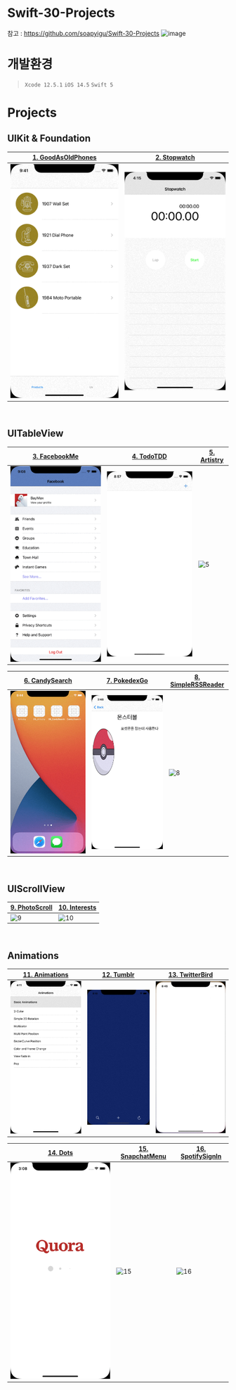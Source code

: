 # Swift-30-Projects
참고 : https://github.com/soapyigu/Swift-30-Projects
![image](https://github.com/soapyigu/Swift-30-Projects/blob/master/Swift30Projects.png)

# 개발환경
> `Xcode 12.5.1`  `iOS 14.5` `Swift 5`

# Projects
## UIKit & Foundation
|[1. GoodAsOldPhones](https://github.com/hhhan0315/Swift-30-Projects/tree/main/01_GoodAsOldPhones)|[2. Stopwatch](https://github.com/hhhan0315/Swift-30-Projects/tree/main/02_Stopwatch)|
|--|--|
|![1](https://github.com/hhhan0315/Swift-30-Projects/blob/main/01_GoodAsOldPhones/1.gif)|![2](https://github.com/hhhan0315/Swift-30-Projects/blob/main/02_Stopwatch/2.gif)|

<br>

## UITableView
|[3. FacebookMe](https://github.com/hhhan0315/Swift-30-Projects/tree/main/03_FacebookMe)|[4. TodoTDD](https://github.com/hhhan0315/Swift-30-Projects/tree/main/04_TodoTDD)|[5. Artistry](https://github.com/hhhan0315/Swift-30-Projects/tree/main/05_Artistry)|
|--|--|--|
|![3](https://github.com/hhhan0315/Swift-30-Projects/blob/main/03_FacebookMe/3.gif)|![4](https://github.com/hhhan0315/Swift-30-Projects/blob/main/04_TodoTDD/4.gif)|![5](https://github.com/hhhan0315/Swift-30-Projects/blob/main/05_Artistry/5.gif)|

|[6. CandySearch](https://github.com/hhhan0315/Swift-30-Projects/tree/main/06_CandySearch)|[7. PokedexGo](https://github.com/hhhan0315/Swift-30-Projects/tree/main/07_PokedexGo)|[8. SimpleRSSReader](https://github.com/hhhan0315/Swift-30-Projects/tree/main/08_SimpleRSSReader)|
|--|--|--|
|![6](https://github.com/hhhan0315/Swift-30-Projects/blob/main/06_CandySearch/6.gif)|![7](https://github.com/hhhan0315/Swift-30-Projects/blob/main/07_PokedexGo/스크린샷/스크린샷1.gif)|![8](https://github.com/hhhan0315/Swift-30-Projects/blob/main/08_SimpleRSSReader/8.gif)|

<br>

## UIScrollView
|[9. PhotoScroll](https://github.com/hhhan0315/Swift-30-Projects/tree/main/09_PhotoScroll)|[10. Interests](https://github.com/hhhan0315/Swift-30-Projects/tree/main/10_Interests)|
|--|--|
|![9](https://github.com/hhhan0315/Swift-30-Projects/blob/main/09_PhotoScroll/9.gif)|![10](https://github.com/hhhan0315/Swift-30-Projects/blob/main/10_Interests/10.gif)|

<br>

## Animations
|[11. Animations](https://github.com/hhhan0315/Swift-30-Projects/tree/main/11_Animations)|[12. Tumblr](https://github.com/hhhan0315/Swift-30-Projects/tree/main/12_Tumblr)|[13. TwitterBird](https://github.com/hhhan0315/Swift-30-Projects/tree/main/13_TwitterBird)|
|--|--|--|
|![11](https://github.com/hhhan0315/Swift-30-Projects/blob/main/11_Animations/11.gif)|![12](https://github.com/hhhan0315/Swift-30-Projects/blob/main/12_Tumblr/Simulator%20Screen%20Recording%20-%20iPhone%2011%20-%202021-12-17%20at%2020.10.45.gif)|![13](https://github.com/hhhan0315/Swift-30-Projects/blob/main/13_TwitterBird/13.gif)|

|[14. Dots](https://github.com/hhhan0315/Swift-30-Projects/tree/main/14_Dots)|[15. SnapchatMenu](https://github.com/hhhan0315/Swift-30-Projects/tree/main/15_SnapchatMenu)|[16. SpotifySignIn](https://github.com/hhhan0315/Swift-30-Projects/tree/main/16_SpotifySignIn)|
|--|--|--|
|![14](https://github.com/hhhan0315/Swift-30-Projects/blob/main/14_Dots/14.gif)|![15](https://github.com/hhhan0315/Swift-30-Projects/blob/main/15_SnapchatMenu/15.gif)|![16](https://github.com/hhhan0315/Swift-30-Projects/blob/main/16_SpotifySignIn/16.gif)|


